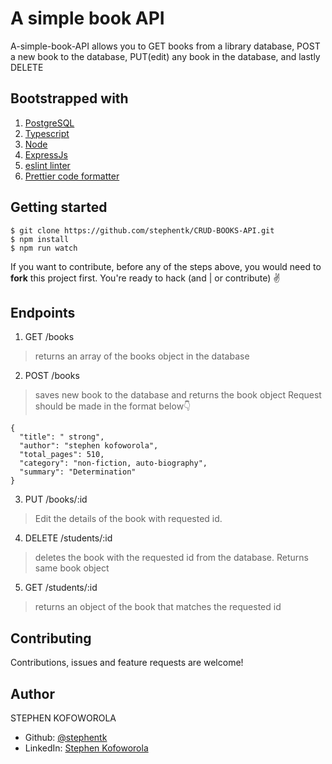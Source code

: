# A simple book API

A-simple-book-API allows you to GET books from a library database, POST a new book to the database, PUT(edit) any book in the database, and lastly DELETE

## Bootstrapped with
1. [PostgreSQL](https://www.postgresql.org/)
2. [Typescript](https://www.typescriptlang.org/)
3. [Node](https://nodejs.org/en/)
4. [ExpressJs](https://expressjs.com/)
5. [eslint linter](https://eslint.org/)
6. [Prettier code formatter](https://prettier.io/)

## Getting started
```
$ git clone https://github.com/stephentk/CRUD-BOOKS-API.git
$ npm install
$ npm run watch
```
If you want to contribute, before any of the steps above, you would need to __fork__ this project first.
You're ready to hack (and | or contribute) ✌️

## Endpoints
1. GET /books
> returns an array of the books object in the database
2. POST /books
> saves new book to the database and returns the book object
> Request should be made in the format below👇
```
{
  "title": " strong",
  "author": "stephen kofoworola",
  "total_pages": 510,
  "category": "non-fiction, auto-biography",
  "summary": "Determination"
}
```
3. PUT /books/:id
> Edit the details of the book with requested id. 
4. DELETE /students/:id
> deletes the book with the requested id from the database. Returns same book object
5. GET /students/:id
> returns an object of the book that matches the requested id


##  Contributing
Contributions, issues and feature requests are welcome!

## Author
STEPHEN KOFOWOROLA
- Github: [@stephentk](https://github.com/stephentk/)
- LinkedIn: [Stephen Kofoworola]()

